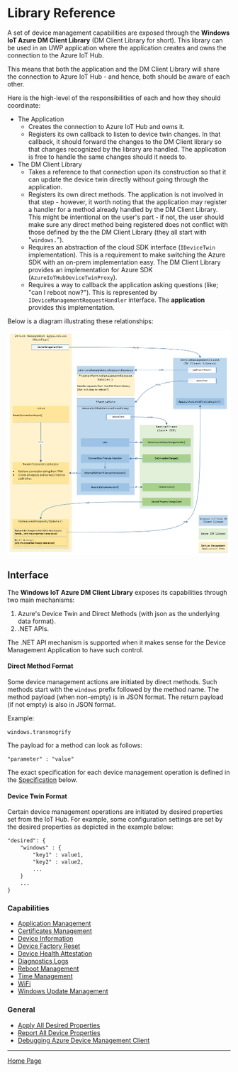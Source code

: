# Library Reference

A set of device management capabilities are exposed through the **Windows IoT Azure DM Client Library** (DM Client Library for short). This library can be used in an UWP application where the application creates and owns the connection to the Azure IoT Hub.

This means that both the application and the DM Client Library will share the connection to Azure IoT Hub - and hence, both should be aware of each other.

Here is the high-level of the responsibilities of each and how they should coordinate:

- The Application
  - Creates the connection to Azure IoT Hub and owns it.
  - Registers its own callback to listen to device twin changes. In that callback, it should forward the changes to the DM Client library so that changes recognized by the library are handled. The application is free to handle the same changes should it needs to.
- The DM Client Library
  - Takes a reference to that connection upon its construction so that it can update the device twin directly without going through the application.
  - Registers its own direct methods. The application is not involved in that step - however, it worth noting that the application may register a handler for a method already handled by the DM Client Library. This might be intentional on the user's part - if not, the user should make sure any direct method being registered does not conflict with those defined by the the DM Client Library (they all start with "`windows.`").
  - Requires an abstraction of the cloud SDK interface (`IDeviceTwin` implementation). This is a requirement to make switching the Azure SDK with an on-prem implementation easy. The DM Client Library provides an implementation for Azure SDK (`AzureIoTHubDeviceTwinProxy`).
  - Requires a  way to callback the application asking questions (like; "can I reboot now?"). This is represented by `IDeviceManagementRequestHandler` interface. The **application** provides this implementation.

Below is a diagram illustrating these relationships:

<img src="dm-application-anatomy.png"/>

## Interface

The **Windows IoT Azure DM Client Library** exposes its capabilities through two main mechanisms:

1. Azure's Device Twin and Direct Methods (with json as the underlying data format).
2. .NET APIs.

The .NET API mechanism is supported when it makes sense for the Device Management Application to have such control.

#### Direct Method Format

Some device management actions are initiated by direct methods. Such methods start with the `windows` prefix followed by the method name. The method payload (when non-empty) is in JSON format. The return payload (if not empty) is also in JSON format.

Example:

```
windows.transmogrify
```

The payload for a method can look as follows:
```
"parameter" : "value"
```

The exact specification for each device management operation is defined in the [Specification](#specification) below.

#### Device Twin Format

Certain device management operations are initiated by desired properties set from the IoT Hub. For example, some configuration settings are set by the desired properties as depicted in the example below:

```
"desired": {
    "windows" : { 
        "key1" : value1,
        "key2" : value2,
        ...
    }
    ...
}
```

### Capabilities

- [Application Management](application-management.md)
- [Certificates Management](certificate-management.md)
- [Device Information](device-info.md)
- [Device Factory Reset](device-factory-reset.md)
- [Device Health Attestation](device-health-attestation.md)
- [Diagnostics Logs](diagnostic-logs-management.md)
- [Reboot Management](reboot-management.md)
- [Time Management](time-management.md)
- [WiFi](wifi-management.md)
- [Windows Update Management](windows-update-management.md)

### General

- [Apply All Desired Properties](apply-all-desired-properties.md)
- [Report All Device Properties](report-all-device-properties.md)
- [Debugging Azure Device Management Client](debugging.md)

----

[Home Page](../README.md)
